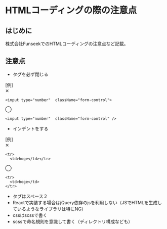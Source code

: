 # HTMLコーディングの際の注意点

## はじめに
株式会社FunseekでのHTMLコーディングの注意点など記載。

## 注意点
- タグを必ず閉じる

[例]  
✕
```
<input type="number"  className="form-control">
```
◯
```
<input type="number"  className="form-control" />
```

- インデントをする

[例]  
✕
```
<tr>
  <td>hoge</td></tr>
```
◯
```
<tr>
  <td>hoge</td>
</tr>
```

- タブはスペース２
- Reactで実装する場合はjQuery依存のjsを利用しない（JSでHTMLを生成しているようなライブラリは特にNG）
- cssはscssで書く
- scssで命名規則を意識して書く（ディレクトリ構成なども）

